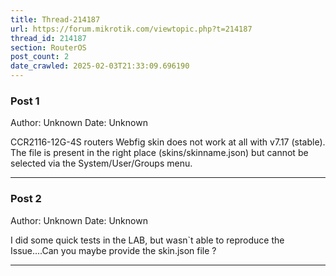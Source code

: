 ```yaml
---
title: Thread-214187
url: https://forum.mikrotik.com/viewtopic.php?t=214187
thread_id: 214187
section: RouterOS
post_count: 2
date_crawled: 2025-02-03T21:33:09.696190
---
```


### Post 1
Author: Unknown
Date: Unknown

CCR2116-12G-4S routers Webfig skin does not work at all with v7.17 (stable). The file is present in the right place (skins/skinname.json) but cannot be selected via the System/User/Groups menu.

---
### Post 2
Author: Unknown
Date: Unknown

I did some quick tests in the LAB, but wasn`t able to reproduce the Issue....Can you maybe provide the skin.json file ?

---
